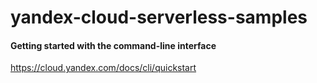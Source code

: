 # yandex-cloud-serverless-samples

#### Getting started with the command-line interface
https://cloud.yandex.com/docs/cli/quickstart
